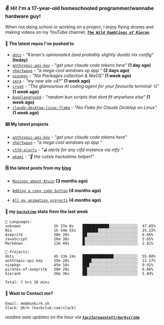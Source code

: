 ### ✌️ Hi! I'm a 17-year-old homeschooled programmer/wannabe hardware guy!

When not doing school or working on a project, I enjoy flying drones and making videos on my YouTube channel, [**_`The Wild Ramblings of Kieran`_**](https://youtube.com/@kieran.rambles).

#### 👷 The latest repos I've pushed to

- [`dots`](https://github.com/taciturnaxolotl/dots) - _"Kieran's opinionated (and probably slightly dumb) nix config"_ **(today)**
- [`anthropic-api-key`](https://github.com/taciturnaxolotl/anthropic-api-key) - _"get your claude code tokens here"_ **(1 day ago)**
- [`shortwave`](https://github.com/taciturnaxolotl/shortwave) - _"a mega cool windows xp app "_ **(2 days ago)**
- [`nixpkgs`](https://github.com/NixOS/nixpkgs) - _"Nix Packages collection & NixOS"_ **(1 week ago)**
- [`zera`](https://github.com/taciturnaxolotl/zera) - _"my new site v4?"_ **(1 week ago)**
- [`crush`](https://github.com/charmbracelet/crush) - _"The glamourous AI coding agent for your favourite terminal 💘"_ **(1 week ago)**
- [`bunplayground`](https://github.com/taciturnaxolotl/bunplayground) - _"random bun scripts that dont fit anywhere else"_ **(1 week ago)**
- [`claude-desktop-linux-flake`](https://github.com/k3d3/claude-desktop-linux-flake) - _"Nix Flake for Claude Desktop on Linux"_ **(1 week ago)**

#### ⌨️ My latest projects

- [`anthropic-api-key`](https://github.com/taciturnaxolotl/anthropic-api-key) - _"get your claude code tokens here"_
- [`shortwave`](https://github.com/taciturnaxolotl/shortwave) - _"a mega cool windows xp app "_
- [`ctfd-alerts`](https://github.com/taciturnaxolotl/ctfd-alerts) - _"⛳ alerts for any ctfd instance via ntfy "_
- [`akami`](https://github.com/taciturnaxolotl/akami) - _"🌷 the cutsie hackatime helper!"_

#### 🗒️ the latest posts from my [blog](https://dunkirk.sh)

- [`Musings about Atuin`](https://dunkirk.sh/blog/atuin/) **(3 months ago)**

- [`Adding a copy code button`](https://dunkirk.sh/blog/adding-a-copy-button/) **(4 months ago)**

- [`All my animation projects`](https://dunkirk.sh/blog/my-animations/) **(4 months ago)**



#### 📡 my [_`hackatime`_](https://waka.hackclub.com) stats from the last week

```text
💾 Languages:
unknown               3h 37m 8s    ████████████░░░░░░░░░░░░░  47.65%
Nix                   1h 54m 55s   ███████░░░░░░░░░░░░░░░░░░  25.22%
Aseprite              30m 20s      ██░░░░░░░░░░░░░░░░░░░░░░░  6.66%
JavaScript            16m 38s      █░░░░░░░░░░░░░░░░░░░░░░░░  3.65%
Markdown              12m 49s      █░░░░░░░░░░░░░░░░░░░░░░░░  2.81%

💼 Projects:
dots                  4h 13m 24s   ██████████████░░░░░░░░░░░  55.60%
anthropic-api-key     55m 28s      ████░░░░░░░░░░░░░░░░░░░░░  12.17%
nixpkgs               45m 10s      ███░░░░░░░░░░░░░░░░░░░░░░  9.91%
pirates-of-aseprite   30m 20s      ██░░░░░░░░░░░░░░░░░░░░░░░  6.66%
kierank               26m 36s      ██░░░░░░░░░░░░░░░░░░░░░░░  5.84%

Total: 7 hrs 36 mins
```

#### 📮 Want to Contact me?

```text
Email: me@dunkirk.sh
Slack: @krn (hackclub.com/slack)
```

_readme auto updates on the hour via [**`taciturnaxolotl/markscribe`**](https://github.com/taciturnaxolotl/markscribe)_
